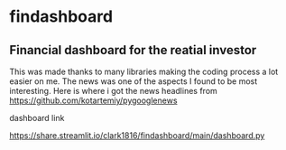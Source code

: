 # findashboard
<h2>Financial dashboard for the reatial investor</h2>

This was made thanks to many libraries making the coding process a lot easier on me. 
The news was one of the aspects I found to be most interesting. Here is where i got the news headlines from 
https://github.com/kotartemiy/pygooglenews

dashboard link

https://share.streamlit.io/clark1816/findashboard/main/dashboard.py
